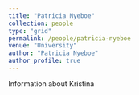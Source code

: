 ```yaml
---
title: "Patricia Nyeboe"
collection: people
type: "grid"
permalink: /people/patricia-nyeboe
venue: "University"
author: "Patricia Nyeboe"
author_profile: true
---
```

Information about Kristina